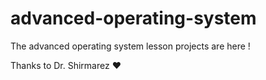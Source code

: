 # advanced-operating-system
The advanced operating system lesson projects are here !

Thanks to Dr. Shirmarez ❤️
